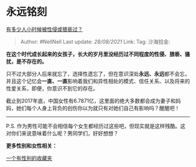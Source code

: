 # 永远铭刻

[有多少人小时候被性侵或猥亵过？](https://www.zhihu.com/question/68597020/answer/597416417)

> Author: #NellNell
> Last update: *28/08/2021*
> Link:
> Tag:
> 沙海拾金:

**在这个时代成长起来的女孩子，长大的岁月里没经历过不同程度的性侵、猥亵、骚扰，是不存在的。**

只不过大部分人后来就忘了，选择性遗忘了，但在意识深处**永远、永远**都不会忘，并且这个记忆会**一直、一直**影响着我们和异性相处的模式、信任关系、以及将来的性爱关系，即便，你意识不到它的存在。

截止到2017年底，中国女性有6.7871亿，这里面的绝大多数都会成为妻子和妈妈，她们每个人身上背负的创伤你以为就只有对她们自己有影响吗？醒醒吧！

---

P.S. 作为男性可能不会相信每个女生都经历过这些吧，但现实就是这样残酷。这对你们来说意味着什么呢？男同学们，好好想想？

**更多性别和女性相关：**

[一个有性别的收藏夹](https://www.zhihu.com/collection/326955627)

